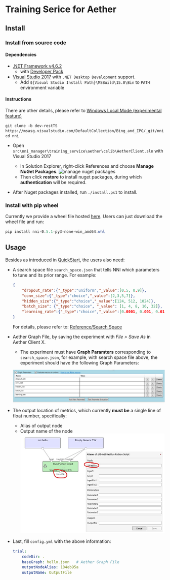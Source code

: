 # Training Serice for Aether

## Install

### Install from source code
#### Dependencies
* [.NET Framework v4.6.2](https://dotnet.microsoft.com/download/dotnet-framework/net462)
    * with [Developer Pack](https://www.microsoft.com/en-us/download/details.aspx?id=53321)
* [Visual Studio 2017](https://visualstudio.microsoft.com/) with `.NET Desktop Development` support.
    * Add `${Visual Studio Install Path}\MSBuild\15.0\Bin` to `PATH` environment variable

#### Instructions
There are other details, please refer to [Windows Local Mode (experimental feature)](https://nni.readthedocs.io/en/latest/WindowsLocalMode.html)
```
git clone -b dev-restTS https://msasg.visualstudio.com/DefaultCollection/Bing_and_IPG/_git/nni
cd nni
```
* Open `src\nni_manager\training_service\aether\cslib\AetherClient.sln` with Visual Studio 2017
    * In Solution Explorer, right-click References and choose **Manage NuGet Packages**.
    ![manage nuget packages](https://docs.microsoft.com/en-us/nuget/quickstart/media/qs_use-02-managenugetpackages.png)
    * Then click **restore** to install nuget packages, during which **authentication** will be required. 

* After Nuget packages installed, run `./install.ps1` to install.

### Install with pip wheel
Currently we provide a wheel file hosted [here](http://168.62.174.169:8080/nni/). Users can just download the wheel file and run:
```powershell
pip install nni-0.5.1-py3-none-win_amd64.whl
```

## Usage
Besides as introduced in [QuickStart](https://nni.readthedocs.io/en/latest/QuickStart.html), the users also need:
* A search space file `search_space.json` that tells NNI which parameters to tune and its prior range. For example:
    ```json
    {
        "dropout_rate":{"_type":"uniform","_value":[0.5, 0.9]},
        "conv_size":{"_type":"choice","_value":[2,3,5,7]},
        "hidden_size":{"_type":"choice","_value":[124, 512, 1024]},
        "batch_size": {"_type":"choice", "_value": [1, 4, 8, 16, 32]},
        "learning_rate":{"_type":"choice","_value":[0.0001, 0.001, 0.01, 0.1]}
    }
    ```
    For details, please refer to: [Reference/Search Space](https://nni.readthedocs.io/en/latest/SearchSpaceSpec.html)
* Aether Graph File, by saving the experiment with *File > Save As* in Aether Client X.
    * The experiment must have **Graph Paramters** corresponding to `search_space.json`, for example, with search space file above, the experiment should have the following Graph Parameters:
    
    ![Graph Parameters](../img/aether_parameters.jpg)

* The output location of metrics, which currently **must be** a single line of float number, specifically:
    * Alias of output node
    * Output name of the node
    ![Aether Output Example](../img/aether_example.jpg)

* Last, fill `config.yml` with the above information:
    ```yaml
    trial:
        codeDir: .
        baseGraph: hello.json   # Aether Graph File
        outputNodeAlias: 184eb95a 
        outputName: OutputFile
    ```
